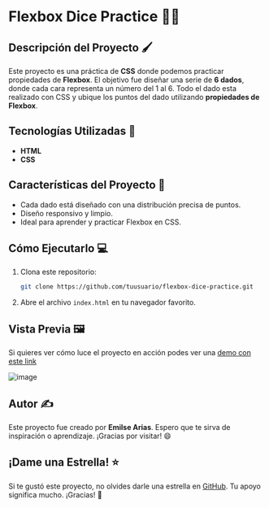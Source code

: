 # Flexbox Dice Practice 🎲✨

## Descripción del Proyecto 🖌️
Este proyecto es una práctica de **CSS** donde podemos practicar propiedades de **Flexbox**. El objetivo fue diseñar una serie de **6 dados**, donde cada cara representa un número del 1 al 6. 
Todo el dado esta realizado con CSS y ubique los puntos del dado utilizando **propiedades de Flexbox**.

## Tecnologías Utilizadas 🚀
- **HTML**
- **CSS**

## Características del Proyecto 🌟
- Cada dado está diseñado con una distribución precisa de puntos.
- Diseño responsivo y limpio.
- Ideal para aprender y practicar Flexbox en CSS.

## Cómo Ejecutarlo 💻
1. Clona este repositorio:
   ```bash
   git clone https://github.com/tuusuario/flexbox-dice-practice.git
   ```
2. Abre el archivo `index.html` en tu navegador favorito.

## Vista Previa 🖼️
Si quieres ver cómo luce el proyecto en acción podes ver una [demo con este link](https://dice-practice.netlify.app/)

![image](https://github.com/user-attachments/assets/d17ff404-b260-4cac-9d8e-f5c81f4e330a)


## Autor ✍️
Este proyecto fue creado por **Emilse Arias**. Espero que te sirva de inspiración o aprendizaje. ¡Gracias por visitar! 😄

## ¡Dame una Estrella! ⭐
Si te gustó este proyecto, no olvides darle una estrella en [GitHub](https://github.com/emiarias/dicePractice). Tu apoyo significa mucho. ¡Gracias! 🌟

